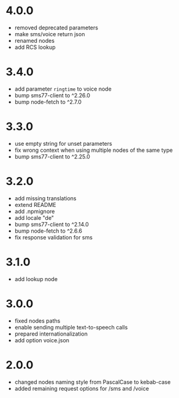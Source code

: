 4.0.0
==================
* removed deprecated parameters
* make sms/voice return json
* renamed nodes
* add RCS lookup

3.4.0
==================
* add parameter `ringtime` to voice node
* bump sms77-client to ^2.26.0
* bump node-fetch to ^2.7.0

3.3.0
==================
* use empty string for unset parameters
* fix wrong context when using multiple nodes of the same type
* bump sms77-client to ^2.25.0

3.2.0
==================
* add missing translations
* extend README
* add .npmignore
* add locale "de"
* bump sms77-client to ^2.14.0
* bump node-fetch to ^2.6.6
* fix response validation for sms

3.1.0
==================
* add lookup node

3.0.0
==================
* fixed nodes paths
* enable sending multiple text-to-speech calls
* prepared internationalization
* add option voice.json

2.0.0
==================
  * changed nodes naming style from PascalCase to kebab-case
  * added remaining request options for /sms and /voice
